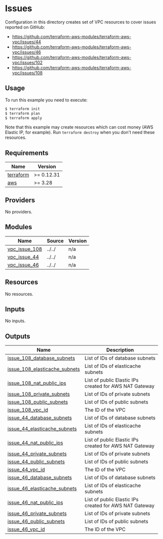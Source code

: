 # Issues

Configuration in this directory creates set of VPC resources to cover issues reported on GitHub:

- https://github.com/terraform-aws-modules/terraform-aws-vpc/issues/44
- https://github.com/terraform-aws-modules/terraform-aws-vpc/issues/46
- https://github.com/terraform-aws-modules/terraform-aws-vpc/issues/102
- https://github.com/terraform-aws-modules/terraform-aws-vpc/issues/108

## Usage

To run this example you need to execute:

```bash
$ terraform init
$ terraform plan
$ terraform apply
```

Note that this example may create resources which can cost money (AWS Elastic IP, for example). Run `terraform destroy` when you don't need these resources.

<!-- BEGINNING OF PRE-COMMIT-TERRAFORM DOCS HOOK -->
## Requirements

| Name | Version |
|------|---------|
| <a name="requirement_terraform"></a> [terraform](#requirement\_terraform) | >= 0.12.31 |
| <a name="requirement_aws"></a> [aws](#requirement\_aws) | >= 3.28 |

## Providers

No providers.

## Modules

| Name | Source | Version |
|------|--------|---------|
| <a name="module_vpc_issue_108"></a> [vpc\_issue\_108](#module\_vpc\_issue\_108) | ../../ | n/a |
| <a name="module_vpc_issue_44"></a> [vpc\_issue\_44](#module\_vpc\_issue\_44) | ../../ | n/a |
| <a name="module_vpc_issue_46"></a> [vpc\_issue\_46](#module\_vpc\_issue\_46) | ../../ | n/a |

## Resources

No resources.

## Inputs

No inputs.

## Outputs

| Name | Description |
|------|-------------|
| <a name="output_issue_108_database_subnets"></a> [issue\_108\_database\_subnets](#output\_issue\_108\_database\_subnets) | List of IDs of database subnets |
| <a name="output_issue_108_elasticache_subnets"></a> [issue\_108\_elasticache\_subnets](#output\_issue\_108\_elasticache\_subnets) | List of IDs of elasticache subnets |
| <a name="output_issue_108_nat_public_ips"></a> [issue\_108\_nat\_public\_ips](#output\_issue\_108\_nat\_public\_ips) | List of public Elastic IPs created for AWS NAT Gateway |
| <a name="output_issue_108_private_subnets"></a> [issue\_108\_private\_subnets](#output\_issue\_108\_private\_subnets) | List of IDs of private subnets |
| <a name="output_issue_108_public_subnets"></a> [issue\_108\_public\_subnets](#output\_issue\_108\_public\_subnets) | List of IDs of public subnets |
| <a name="output_issue_108_vpc_id"></a> [issue\_108\_vpc\_id](#output\_issue\_108\_vpc\_id) | The ID of the VPC |
| <a name="output_issue_44_database_subnets"></a> [issue\_44\_database\_subnets](#output\_issue\_44\_database\_subnets) | List of IDs of database subnets |
| <a name="output_issue_44_elasticache_subnets"></a> [issue\_44\_elasticache\_subnets](#output\_issue\_44\_elasticache\_subnets) | List of IDs of elasticache subnets |
| <a name="output_issue_44_nat_public_ips"></a> [issue\_44\_nat\_public\_ips](#output\_issue\_44\_nat\_public\_ips) | List of public Elastic IPs created for AWS NAT Gateway |
| <a name="output_issue_44_private_subnets"></a> [issue\_44\_private\_subnets](#output\_issue\_44\_private\_subnets) | List of IDs of private subnets |
| <a name="output_issue_44_public_subnets"></a> [issue\_44\_public\_subnets](#output\_issue\_44\_public\_subnets) | List of IDs of public subnets |
| <a name="output_issue_44_vpc_id"></a> [issue\_44\_vpc\_id](#output\_issue\_44\_vpc\_id) | The ID of the VPC |
| <a name="output_issue_46_database_subnets"></a> [issue\_46\_database\_subnets](#output\_issue\_46\_database\_subnets) | List of IDs of database subnets |
| <a name="output_issue_46_elasticache_subnets"></a> [issue\_46\_elasticache\_subnets](#output\_issue\_46\_elasticache\_subnets) | List of IDs of elasticache subnets |
| <a name="output_issue_46_nat_public_ips"></a> [issue\_46\_nat\_public\_ips](#output\_issue\_46\_nat\_public\_ips) | List of public Elastic IPs created for AWS NAT Gateway |
| <a name="output_issue_46_private_subnets"></a> [issue\_46\_private\_subnets](#output\_issue\_46\_private\_subnets) | List of IDs of private subnets |
| <a name="output_issue_46_public_subnets"></a> [issue\_46\_public\_subnets](#output\_issue\_46\_public\_subnets) | List of IDs of public subnets |
| <a name="output_issue_46_vpc_id"></a> [issue\_46\_vpc\_id](#output\_issue\_46\_vpc\_id) | The ID of the VPC |
<!-- END OF PRE-COMMIT-TERRAFORM DOCS HOOK -->
